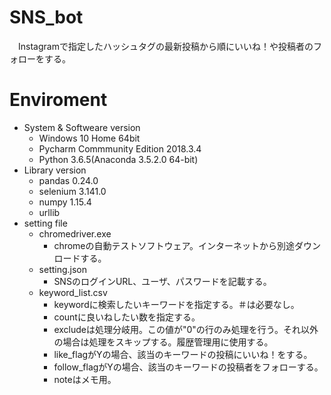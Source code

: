 # SNS_bot
　Instagramで指定したハッシュタグの最新投稿から順にいいね！や投稿者のフォローをする。

# Enviroment
 - System & Softweare version
    - Windows 10 Home 64bit
    - Pycharm Commmunity Edition 2018.3.4
    - Python 3.6.5(Anaconda 3.5.2.0 64-bit)
 - Library version
    - pandas 0.24.0
    - selenium 3.141.0
    - numpy 1.15.4
    - urllib 
 - setting file
    - chromedriver.exe
      - chromeの自動テストソフトウェア。インターネットから別途ダウンロードする。
    - setting.json
      - SNSのログインURL、ユーザ、パスワードを記載する。
    - keyword_list.csv
      - keywordに検索したいキーワードを指定する。＃は必要なし。
      - countに良いねしたい数を指定する。
      - excludeは処理分岐用。この値が"0"の行のみ処理を行う。それ以外の場合は処理をスキップする。履歴管理用に使用する。
      - like_flagがYの場合、該当のキーワードの投稿にいいね！をする。
      - follow_flagがYの場合、該当のキーワードの投稿者をフォローする。
      - noteはメモ用。

